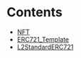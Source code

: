 

# Contents
- [NFT](ERC721.sol/contract.NFT.md)
- [ERC721_Template](ERC721_Template.sol/contract.ERC721_Template.md)
- [L2StandardERC721](L2StandardERC721.sol/contract.L2StandardERC721.md)
